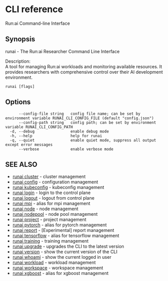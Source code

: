 # CLI reference

Run:ai Command-line Interface

## Synopsis

runai - The Run:ai Researcher Command Line Interface

Description:\
A tool for managing Run:ai workloads and monitoring available resources. It provides researchers with comprehensive control over their AI development environment.

```
runai [flags]
```

## Options

```
      --config-file string   config file name; can be set by environment variable RUNAI_CLI_CONFIG_FILE (default "config.json")
      --config-path string   config path; can be set by environment variable RUNAI_CLI_CONFIG_PATH
  -d, --debug                enable debug mode
  -h, --help                 help for runai
  -q, --quiet                enable quiet mode, suppress all output except error messages
      --verbose              enable verbose mode
```

## SEE ALSO

* [runai cluster](../../saas/cli-reference/new-cli/broken-reference/) - cluster management
* [runai config](../../saas/cli-reference/new-cli/broken-reference/) - configuration management
* [runai kubeconfig](../../saas/cli-reference/new-cli/broken-reference/) - kubeconfig management
* [runai login](../../saas/cli-reference/new-cli/broken-reference/) - login to the control plane
* [runai logout](../../saas/cli-reference/new-cli/broken-reference/) - logout from control plane
* [runai mpi](../../saas/cli-reference/new-cli/broken-reference/) - alias for mpi management
* [runai node](../../saas/cli-reference/new-cli/broken-reference/) - node management
* [runai nodepool](../../saas/cli-reference/new-cli/broken-reference/) - node pool management
* [runai project](../../saas/cli-reference/new-cli/broken-reference/) - project management
* [runai pytorch](../../saas/cli-reference/new-cli/broken-reference/) - alias for pytorch management
* [runai report](../../saas/cli-reference/new-cli/broken-reference/) - \[Experimental] report management
* [runai tensorflow](../../saas/cli-reference/new-cli/broken-reference/) - alias for tensorflow management
* [runai training](../../saas/cli-reference/new-cli/broken-reference/) - training management
* [runai upgrade](../../saas/cli-reference/new-cli/broken-reference/) - upgrades the CLI to the latest version
* [runai version](../../saas/cli-reference/new-cli/broken-reference/) - show the current version of the CLI
* [runai whoami](../../saas/cli-reference/new-cli/broken-reference/) - show the current logged in user
* [runai workload](../../saas/cli-reference/new-cli/broken-reference/) - workload management
* [runai workspace](../../saas/cli-reference/new-cli/broken-reference/) - workspace management
* [runai xgboost](../../saas/cli-reference/new-cli/broken-reference/) - alias for xgboost management
